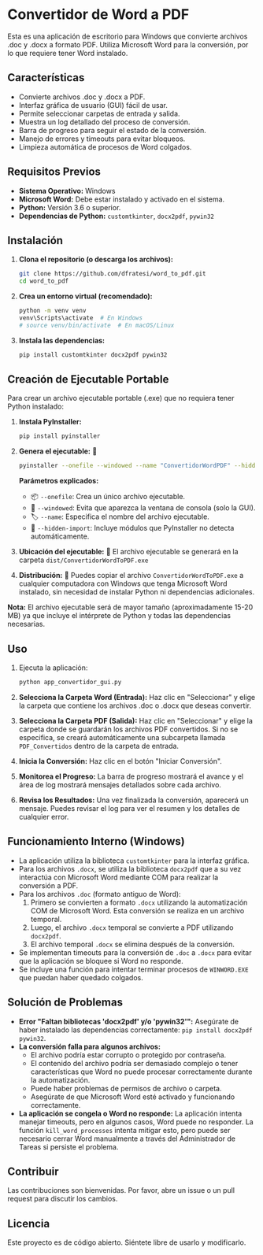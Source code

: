 <!-- filepath: c:\Users\CCT\projects\docx2pdf\README.md -->

# Convertidor de Word a PDF

Esta es una aplicación de escritorio para Windows que convierte archivos .doc y .docx a formato PDF. Utiliza Microsoft Word para la conversión, por lo que requiere tener Word instalado.

## Características

- Convierte archivos .doc y .docx a PDF.
- Interfaz gráfica de usuario (GUI) fácil de usar.
- Permite seleccionar carpetas de entrada y salida.
- Muestra un log detallado del proceso de conversión.
- Barra de progreso para seguir el estado de la conversión.
- Manejo de errores y timeouts para evitar bloqueos.
- Limpieza automática de procesos de Word colgados.

## Requisitos Previos

- **Sistema Operativo:** Windows
- **Microsoft Word:** Debe estar instalado y activado en el sistema.
- **Python:** Versión 3.6 o superior.
- **Dependencias de Python:** `customtkinter`, `docx2pdf`, `pywin32`

## Instalación

1. **Clona el repositorio (o descarga los archivos):**

   ```bash
   git clone https://github.com/dfratesi/word_to_pdf.git
   cd word_to_pdf
   ```

2. **Crea un entorno virtual (recomendado):**

   ```bash
   python -m venv venv
   venv\Scripts\activate  # En Windows
   # source venv/bin/activate  # En macOS/Linux
   ```

3. **Instala las dependencias:**

   ```bash
   pip install customtkinter docx2pdf pywin32
   ```

## Creación de Ejecutable Portable

Para crear un archivo ejecutable portable (.exe) que no requiera tener Python instalado:

1. **Instala PyInstaller:**

   ```bash
   pip install pyinstaller
   ```

2. **Genera el ejecutable:** 🔧

   ```bash
   pyinstaller --onefile --windowed --name "ConvertidorWordPDF" --hidden-import customtkinter --hidden-import docx2pdf --hidden-import win32com.client app_convertidor_gui.py
   ```

   **Parámetros explicados:**

   - 📦 `--onefile`: Crea un único archivo ejecutable.
   - 🚫 `--windowed`: Evita que aparezca la ventana de consola (solo la GUI).
   - 🏷️ `--name`: Especifica el nombre del archivo ejecutable.
   - 🧩 `--hidden-import`: Incluye módulos que PyInstaller no detecta automáticamente.

3. **Ubicación del ejecutable:** 📂
   El archivo ejecutable se generará en la carpeta `dist/ConvertidorWordToPDF.exe`

4. **Distribución:** 🚀
   Puedes copiar el archivo `ConvertidorWordToPDF.exe` a cualquier computadora con Windows que tenga Microsoft Word instalado, sin necesidad de instalar Python ni dependencias adicionales.

**Nota:** El archivo ejecutable será de mayor tamaño (aproximadamente 15-20 MB) ya que incluye el intérprete de Python y todas las dependencias necesarias.

## Uso

1. Ejecuta la aplicación:

   ```bash
   python app_convertidor_gui.py
   ```

2. **Selecciona la Carpeta Word (Entrada):** Haz clic en "Seleccionar" y elige la carpeta que contiene los archivos .doc o .docx que deseas convertir.
3. **Selecciona la Carpeta PDF (Salida):** Haz clic en "Seleccionar" y elige la carpeta donde se guardarán los archivos PDF convertidos. Si no se especifica, se creará automáticamente una subcarpeta llamada `PDF_Convertidos` dentro de la carpeta de entrada.
4. **Inicia la Conversión:** Haz clic en el botón "Iniciar Conversión".
5. **Monitorea el Progreso:** La barra de progreso mostrará el avance y el área de log mostrará mensajes detallados sobre cada archivo.
6. **Revisa los Resultados:** Una vez finalizada la conversión, aparecerá un mensaje. Puedes revisar el log para ver el resumen y los detalles de cualquier error.

## Funcionamiento Interno (Windows)

- La aplicación utiliza la biblioteca `customtkinter` para la interfaz gráfica.
- Para los archivos `.docx`, se utiliza la biblioteca `docx2pdf` que a su vez interactúa con Microsoft Word mediante COM para realizar la conversión a PDF.
- Para los archivos `.doc` (formato antiguo de Word):
  1. Primero se convierten a formato `.docx` utilizando la automatización COM de Microsoft Word. Esta conversión se realiza en un archivo temporal.
  2. Luego, el archivo `.docx` temporal se convierte a PDF utilizando `docx2pdf`.
  3. El archivo temporal `.docx` se elimina después de la conversión.
- Se implementan timeouts para la conversión de `.doc` a `.docx` para evitar que la aplicación se bloquee si Word no responde.
- Se incluye una función para intentar terminar procesos de `WINWORD.EXE` que puedan haber quedado colgados.

## Solución de Problemas

- **Error "Faltan bibliotecas 'docx2pdf' y/o 'pywin32'":**
  Asegúrate de haber instalado las dependencias correctamente: `pip install docx2pdf pywin32`.
- **La conversión falla para algunos archivos:**
  - El archivo podría estar corrupto o protegido por contraseña.
  - El contenido del archivo podría ser demasiado complejo o tener características que Word no puede procesar correctamente durante la automatización.
  - Puede haber problemas de permisos de archivo o carpeta.
  - Asegúrate de que Microsoft Word esté activado y funcionando correctamente.
- **La aplicación se congela o Word no responde:**
  La aplicación intenta manejar timeouts, pero en algunos casos, Word puede no responder. La función `kill_word_processes` intenta mitigar esto, pero puede ser necesario cerrar Word manualmente a través del Administrador de Tareas si persiste el problema.

## Contribuir

Las contribuciones son bienvenidas. Por favor, abre un issue o un pull request para discutir los cambios.

## Licencia

Este proyecto es de código abierto. Siéntete libre de usarlo y modificarlo.
